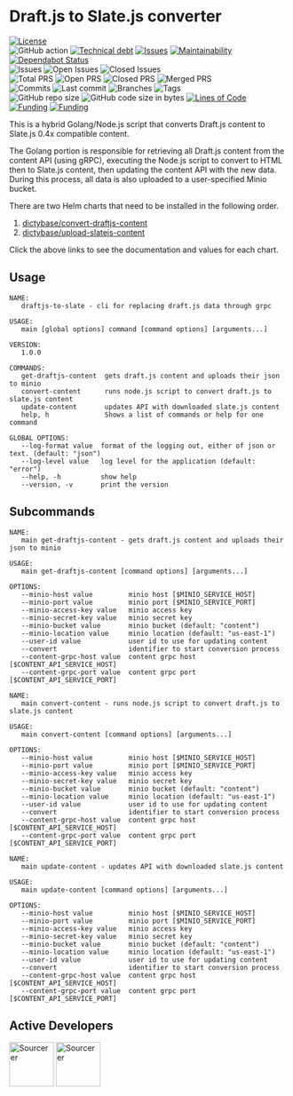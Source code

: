 # Draft.js to Slate.js converter

[![License](https://img.shields.io/badge/License-BSD%202--Clause-blue.svg)](LICENSE)  
![GitHub action](https://github.com/dictyBase/graphql-server/workflows/Continuous%20integration/badge.svg)
[![Technical debt](https://badgen.net/codeclimate/tech-debt/dictyBase/graphql-server)](https://codeclimate.com/github/dictyBase/graphql-server/trends/technical_debt)
[![Issues](https://badgen.net/codeclimate/issues/dictyBase/graphql-server)](https://codeclimate.com/github/dictyBase/graphql-server/issues)
[![Maintainability](https://api.codeclimate.com/v1/badges/21ed283a6186cfa3d003/maintainability)](https://codeclimate.com/github/dictyBase/graphql-server/maintainability)
[![Dependabot Status](https://api.dependabot.com/badges/status?host=github&repo=dictyBase/graphql-server)](https://dependabot.com)  
![Issues](https://badgen.net/github/issues/dictyBase/graphql-server)
![Open Issues](https://badgen.net/github/open-issues/dictyBase/graphql-server)
![Closed Issues](https://badgen.net/github/closed-issues/dictyBase/graphql-server)  
![Total PRS](https://badgen.net/github/prs/dictyBase/graphql-server)
![Open PRS](https://badgen.net/github/open-prs/dictyBase/graphql-server)
![Closed PRS](https://badgen.net/github/closed-prs/dictyBase/graphql-server)
![Merged PRS](https://badgen.net/github/merged-prs/dictyBase/graphql-server)  
![Commits](https://badgen.net/github/commits/dictyBase/graphql-server/develop)
![Last commit](https://badgen.net/github/last-commit/dictyBase/graphql-server/develop)
![Branches](https://badgen.net/github/branches/dictyBase/graphql-server)
![Tags](https://badgen.net/github/tags/dictyBase/graphql-server/?color=cyan)  
![GitHub repo size](https://img.shields.io/github/repo-size/dictyBase/graphql-server?style=plastic)
![GitHub code size in bytes](https://img.shields.io/github/languages/code-size/dictyBase/graphql-server?style=plastic)
[![Lines of Code](https://badgen.net/codeclimate/loc/dictyBase/graphql-server)](https://codeclimate.com/github/dictyBase/graphql-server/code)  
[![Funding](https://badgen.net/badge/NIGMS/Rex%20L%20Chisholm,dictyBase/yellow?list=|)](https://projectreporter.nih.gov/project_info_description.cfm?aid=9476993)
[![Funding](https://badgen.net/badge/NIGMS/Rex%20L%20Chisholm,DSC/yellow?list=|)](https://projectreporter.nih.gov/project_info_description.cfm?aid=9438930)

This is a hybrid Golang/Node.js script that converts Draft.js content to Slate.js 0.4x
compatible content.

The Golang portion is responsible for retrieving all Draft.js content from the content API (using gRPC),
executing the Node.js script to convert to HTML then to Slate.js content, then updating the content API
with the new data. During this process, all data is also uploaded to a user-specified Minio bucket.

There are two Helm charts that need to be installed in the following order.

1. [dictybase/convert-draftjs-content](./deployments/charts/convert-draftjs-content)
2. [dictybase/upload-slatejs-content](./deployments/charts/upload-slatejs-content)

Click the above links to see the documentation and values for each chart.

## Usage

```
NAME:
   draftjs-to-slate - cli for replacing draft.js data through grpc

USAGE:
   main [global options] command [command options] [arguments...]

VERSION:
   1.0.0

COMMANDS:
   get-draftjs-content  gets draft.js content and uploads their json to minio
   convert-content      runs node.js script to convert draft.js to slate.js content
   update-content       updates API with downloaded slate.js content
   help, h              Shows a list of commands or help for one command

GLOBAL OPTIONS:
   --log-format value  format of the logging out, either of json or text. (default: "json")
   --log-level value   log level for the application (default: "error")
   --help, -h          show help
   --version, -v       print the version
```

## Subcommands

```
NAME:
   main get-draftjs-content - gets draft.js content and uploads their json to minio

USAGE:
   main get-draftjs-content [command options] [arguments...]

OPTIONS:
   --minio-host value         minio host [$MINIO_SERVICE_HOST]
   --minio-port value         minio port [$MINIO_SERVICE_PORT]
   --minio-access-key value   minio access key
   --minio-secret-key value   minio secret key
   --minio-bucket value       minio bucket (default: "content")
   --minio-location value     minio location (default: "us-east-1")
   --user-id value            user id to use for updating content
   --convert                  identifier to start conversion process
   --content-grpc-host value  content grpc host [$CONTENT_API_SERVICE_HOST]
   --content-grpc-port value  content grpc port [$CONTENT_API_SERVICE_PORT]
```

```
NAME:
   main convert-content - runs node.js script to convert draft.js to slate.js content

USAGE:
   main convert-content [command options] [arguments...]

OPTIONS:
   --minio-host value         minio host [$MINIO_SERVICE_HOST]
   --minio-port value         minio port [$MINIO_SERVICE_PORT]
   --minio-access-key value   minio access key
   --minio-secret-key value   minio secret key
   --minio-bucket value       minio bucket (default: "content")
   --minio-location value     minio location (default: "us-east-1")
   --user-id value            user id to use for updating content
   --convert                  identifier to start conversion process
   --content-grpc-host value  content grpc host [$CONTENT_API_SERVICE_HOST]
   --content-grpc-port value  content grpc port [$CONTENT_API_SERVICE_PORT]
```

```
NAME:
   main update-content - updates API with downloaded slate.js content

USAGE:
   main update-content [command options] [arguments...]

OPTIONS:
   --minio-host value         minio host [$MINIO_SERVICE_HOST]
   --minio-port value         minio port [$MINIO_SERVICE_PORT]
   --minio-access-key value   minio access key
   --minio-secret-key value   minio secret key
   --minio-bucket value       minio bucket (default: "content")
   --minio-location value     minio location (default: "us-east-1")
   --user-id value            user id to use for updating content
   --convert                  identifier to start conversion process
   --content-grpc-host value  content grpc host [$CONTENT_API_SERVICE_HOST]
   --content-grpc-port value  content grpc port [$CONTENT_API_SERVICE_PORT]
```

## Active Developers

<a href="https://sourcerer.io/cybersiddhu"><img src="https://sourcerer.io/assets/avatar/cybersiddhu" height="80px" alt="Sourcerer"></a>
<a href="https://sourcerer.io/wildlifehexagon"><img src="https://sourcerer.io/assets/avatar/wildlifehexagon" height="80px" alt="Sourcerer"></a>

